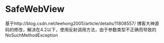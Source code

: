 # SafeWebView
基于http://blog.csdn.net/leehong2005/article/details/11808557/  博客大神源码的修改，解决在4.2以下，使用反射调用方法，由于参数类型不正确而导致的NoSuchMethodException
